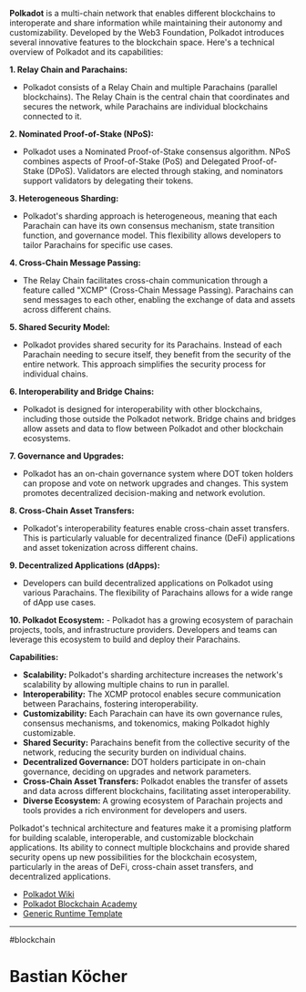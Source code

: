 **Polkadot** is a multi-chain network that enables different blockchains to interoperate and share information while maintaining their autonomy and customizability. Developed by the Web3 Foundation, Polkadot introduces several innovative features to the blockchain space. Here's a technical overview of Polkadot and its capabilities:

**1. Relay Chain and Parachains:**

- Polkadot consists of a Relay Chain and multiple Parachains (parallel blockchains). The Relay Chain is the central chain that coordinates and secures the network, while Parachains are individual blockchains connected to it.

**2. Nominated Proof-of-Stake (NPoS):**

- Polkadot uses a Nominated Proof-of-Stake consensus algorithm. NPoS combines aspects of Proof-of-Stake (PoS) and Delegated Proof-of-Stake (DPoS). Validators are elected through staking, and nominators support validators by delegating their tokens.

**3. Heterogeneous Sharding:**

- Polkadot's sharding approach is heterogeneous, meaning that each Parachain can have its own consensus mechanism, state transition function, and governance model. This flexibility allows developers to tailor Parachains for specific use cases.

**4. Cross-Chain Message Passing:**

- The Relay Chain facilitates cross-chain communication through a feature called "XCMP" (Cross-Chain Message Passing). Parachains can send messages to each other, enabling the exchange of data and assets across different chains.

**5. Shared Security Model:**

- Polkadot provides shared security for its Parachains. Instead of each Parachain needing to secure itself, they benefit from the security of the entire network. This approach simplifies the security process for individual chains.

**6. Interoperability and Bridge Chains:**

- Polkadot is designed for interoperability with other blockchains, including those outside the Polkadot network. Bridge chains and bridges allow assets and data to flow between Polkadot and other blockchain ecosystems.

**7. Governance and Upgrades:**

- Polkadot has an on-chain governance system where DOT token holders can propose and vote on network upgrades and changes. This system promotes decentralized decision-making and network evolution.

**8. Cross-Chain Asset Transfers:**

- Polkadot's interoperability features enable cross-chain asset transfers. This is particularly valuable for decentralized finance (DeFi) applications and asset tokenization across different chains.

**9. Decentralized Applications (dApps):**

- Developers can build decentralized applications on Polkadot using various Parachains. The flexibility of Parachains allows for a wide range of dApp use cases.

**10. Polkadot Ecosystem:** - Polkadot has a growing ecosystem of parachain projects, tools, and infrastructure providers. Developers and teams can leverage this ecosystem to build and deploy their Parachains.

**Capabilities:**

- **Scalability:** Polkadot's sharding architecture increases the network's scalability by allowing multiple chains to run in parallel.
- **Interoperability:** The XCMP protocol enables secure communication between Parachains, fostering interoperability.
- **Customizability:** Each Parachain can have its own governance rules, consensus mechanisms, and tokenomics, making Polkadot highly customizable.
- **Shared Security:** Parachains benefit from the collective security of the network, reducing the security burden on individual chains.
- **Decentralized Governance:** DOT holders participate in on-chain governance, deciding on upgrades and network parameters.
- **Cross-Chain Asset Transfers:** Polkadot enables the transfer of assets and data across different blockchains, facilitating asset interoperability.
- **Diverse Ecosystem:** A growing ecosystem of Parachain projects and tools provides a rich environment for developers and users.

Polkadot's technical architecture and features make it a promising platform for building scalable, interoperable, and customizable blockchain applications. Its ability to connect multiple blockchains and provide shared security opens up new possibilities for the blockchain ecosystem, particularly in the areas of DeFi, cross-chain asset transfers, and decentralized applications.

- [Polkadot Wiki](https://wiki.polkadot.network/)
- [Polkadot Blockchain Academy](https://polkadot-blockchain-academy.github.io/pba-book/index.html)
- [Generic Runtime Template](https://github.com/OpenZeppelin/polkadot-generic-runtime-template)

---
#blockchain 

# Bastian Köcher

